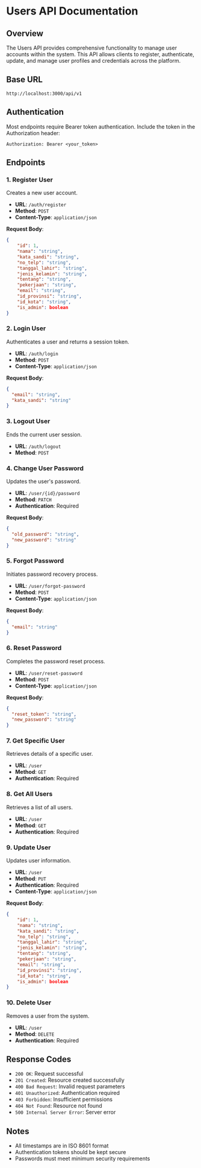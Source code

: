 # Users API Documentation

## Overview

The Users API provides comprehensive functionality to manage user accounts within the system. This API allows clients to register, authenticate, update, and manage user profiles and credentials across the platform.

## Base URL

```
http://localhost:3000/api/v1
```

## Authentication

Most endpoints require Bearer token authentication. Include the token in the Authorization header:

```
Authorization: Bearer <your_token>
```

## Endpoints

### 1. Register User

Creates a new user account.

- **URL**: `/auth/register`
- **Method**: `POST`
- **Content-Type**: `application/json`

**Request Body**:

```json
{
    "id": 1,
    "nama": "string",
    "kata_sandi": "string",
    "no_telp": "string",
    "tanggal_lahir": "string",
    "jenis_kelamin": "string",
    "tentang": "string",
    "pekerjaan": "string",
    "email": "string",
    "id_provinsi": "string",
    "id_kota": "string",
    "is_admin": boolean
}
```

### 2. Login User

Authenticates a user and returns a session token.

- **URL**: `/auth/login`
- **Method**: `POST`
- **Content-Type**: `application/json`

**Request Body**:

```json
{
  "email": "string",
  "kata_sandi": "string"
}
```

### 3. Logout User

Ends the current user session.

- **URL**: `/auth/logout`
- **Method**: `POST`

### 4. Change User Password

Updates the user's password.

- **URL**: `/user/{id}/password`
- **Method**: `PATCH`
- **Authentication**: Required

**Request Body**:

```json
{
  "old_password": "string",
  "new_password": "string"
}
```

### 5. Forgot Password

Initiates password recovery process.

- **URL**: `/user/forgot-password`
- **Method**: `POST`
- **Content-Type**: `application/json`

**Request Body**:

```json
{
  "email": "string"
}
```

### 6. Reset Password

Completes the password reset process.

- **URL**: `/user/reset-password`
- **Method**: `POST`
- **Content-Type**: `application/json`

**Request Body**:

```json
{
  "reset_token": "string",
  "new_password": "string"
}
```

### 7. Get Specific User

Retrieves details of a specific user.

- **URL**: `/user`
- **Method**: `GET`
- **Authentication**: Required

### 8. Get All Users

Retrieves a list of all users.

- **URL**: `/user`
- **Method**: `GET`
- **Authentication**: Required

### 9. Update User

Updates user information.

- **URL**: `/user`
- **Method**: `PUT`
- **Authentication**: Required
- **Content-Type**: `application/json`

**Request Body**:

```json
{
    "id": 1,
    "nama": "string",
    "kata_sandi": "string",
    "no_telp": "string",
    "tanggal_lahir": "string",
    "jenis_kelamin": "string",
    "tentang": "string",
    "pekerjaan": "string",
    "email": "string",
    "id_provinsi": "string",
    "id_kota": "string",
    "is_admin": boolean
}
```

### 10. Delete User

Removes a user from the system.

- **URL**: `/user`
- **Method**: `DELETE`
- **Authentication**: Required

## Response Codes

- `200 OK`: Request successful
- `201 Created`: Resource created successfully
- `400 Bad Request`: Invalid request parameters
- `401 Unauthorized`: Authentication required
- `403 Forbidden`: Insufficient permissions
- `404 Not Found`: Resource not found
- `500 Internal Server Error`: Server error

## Notes

- All timestamps are in ISO 8601 format
- Authentication tokens should be kept secure
- Passwords must meet minimum security requirements
